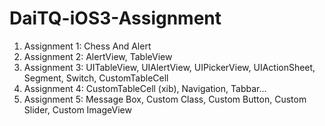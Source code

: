 # DaiTQ-iOS3-Assignment<br>
1. Assignment 1: Chess And Alert
2. Assignment 2: AlertView, TableView
3. Assignment 3: UITableView, UIAlertView, UIPickerView, UIActionSheet, Segment, Switch, CustomTableCell
4. Assignment 4: CustomTableCell (xib), Navigation, Tabbar...
5. Assignment 5: Message Box, Custom Class, Custom Button, Custom Slider, Custom ImageView
